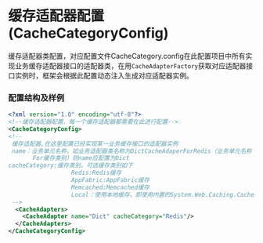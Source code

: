 # 缓存适配器配置(CacheCategoryConfig)
缓存适配器类配置，对应配置文件CacheCategory.config在此配置项目中所有实现业务缓存适配器接口的适配器类，在用```CacheAdapterFactory```获取对应适配器接口实例时，框架会根据此配置动态注入生成对应适配器实例。

### 配置结构及样例
```xml
<?xml version="1.0" encoding="utf-8"?>
<!--缓存适配器配置，每一个缓存适配器都需要在此进行配置-->
<CacheCategoryConfig>
<!--
 缓存适配器,在这里配置已经实现某一业务缓存接口的适配器实例
 name：业务单元名称，如业务适配器类名称为DictCacheAdaperForRedis（业务单元名称 + CacheAdapter + 
       For缓存类别）则name应配置为Dict
cacheCategory:缓存类别，可选缓存类别如下
                  Redis:Redis缓存
                  AppFabric:AppFabric缓存
                  Memcached:Memcached缓存
                  Local：使用本地缓存，即使用内置的System.Web.Caching.Cache类
 -->
  <CacheAdapters>
    <CacheAdapter name="Dict" cacheCategory="Redis"/>
  </CacheAdapters>
</CacheCategoryConfig>
```
